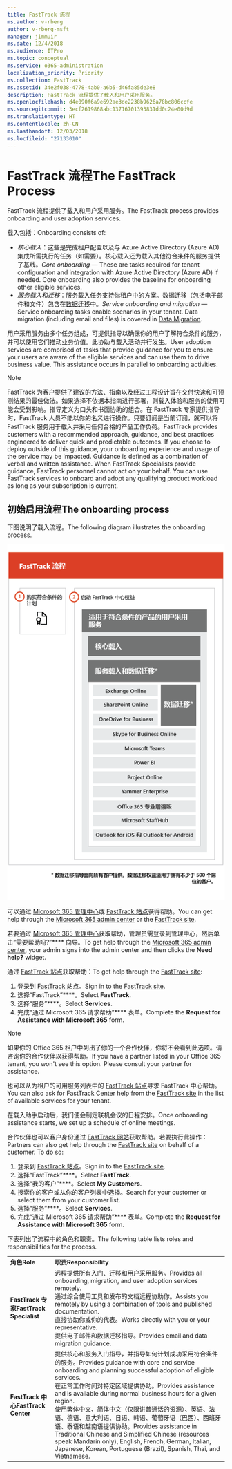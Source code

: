 ```yaml
---
title: FastTrack 流程
ms.author: v-rberg
author: v-rberg-msft
manager: jimmuir
ms.date: 12/4/2018
ms.audience: ITPro
ms.topic: conceptual
ms.service: o365-administration
localization_priority: Priority
ms.collection: FastTrack
ms.assetid: 34e2f038-4778-4ab0-a6b5-d46fa85de3e8
description: FastTrack 流程提供了载入和用户采用服务。
ms.openlocfilehash: d4e090f6a9e692ae3de2238b9626a78bc806ccfe
ms.sourcegitcommit: 3ecf2619868abc13716701393831dd0c24e00d9d
ms.translationtype: HT
ms.contentlocale: zh-CN
ms.lasthandoff: 12/03/2018
ms.locfileid: "27133010"
---
```

# <a name="the-fasttrack-process"></a><span data-ttu-id="7ef54-103">FastTrack 流程</span><span class="sxs-lookup"><span data-stu-id="7ef54-103">The FastTrack Process</span></span>

<span data-ttu-id="7ef54-104">FastTrack 流程提供了载入和用户采用服务。</span><span class="sxs-lookup"><span data-stu-id="7ef54-104">The FastTrack process provides onboarding and user adoption services.</span></span> 
  
<span data-ttu-id="7ef54-105">载入包括：</span><span class="sxs-lookup"><span data-stu-id="7ef54-105">Onboarding consists of:</span></span>
  
- <span data-ttu-id="7ef54-p101">*核心载入*：这些是完成租户配置以及与 Azure Active Directory (Azure AD) 集成所需执行的任务（如需要）。核心载入还为载入其他符合条件的服务提供了基线。</span><span class="sxs-lookup"><span data-stu-id="7ef54-p101">*Core onboarding* — These are tasks required for tenant configuration and integration with Azure Active Directory (Azure AD) if needed. Core onboarding also provides the baseline for onboarding other eligible services.</span></span> 
- <span data-ttu-id="7ef54-p102">*服务载入和迁移*：服务载入任务支持你租户中的方案。数据迁移（包括电子邮件和文件）包含在[数据迁移](O365-data-migration.md)中。</span><span class="sxs-lookup"><span data-stu-id="7ef54-p102">*Service onboarding and migration* — Service onboarding tasks enable scenarios in your tenant. Data migration (including email and files) is covered in [Data Migration](O365-data-migration.md).</span></span> 
    
<span data-ttu-id="7ef54-p103">用户采用服务由多个任务组成，可提供指导以确保你的用户了解符合条件的服务，并可以使用它们推动业务价值。此协助与载入活动并行发生。</span><span class="sxs-lookup"><span data-stu-id="7ef54-p103">User adoption services are comprised of tasks that provide guidance for you to ensure your users are aware of the eligible services and can use them to drive business value. This assistance occurs in parallel to onboarding activities.</span></span>
  
> [!NOTE]
> <span data-ttu-id="7ef54-p104">FastTrack 为客户提供了建议的方法、指南以及经过工程设计旨在交付快速和可预测结果的最佳做法。如果选择不依据本指南进行部署，则载入体验和服务的使用可能会受到影响。指导定义为口头和书面协助的组合。在 FastTrack 专家提供指导时，FastTrack 人员不能以你的名义进行操作。只要订阅是当前订阅，就可以将 FastTrack 服务用于载入并采用任何合格的产品工作负荷。</span><span class="sxs-lookup"><span data-stu-id="7ef54-p104">FastTrack provides customers with a recommended approach, guidance, and best practices engineered to deliver quick and predictable outcomes. If you choose to deploy outside of this guidance, your onboarding experience and usage of the service may be impacted. Guidance is defined as a combination of verbal and written assistance. When FastTrack Specialists provide guidance, FastTrack personnel cannot act on your behalf. You can use FastTrack services to onboard and adopt any qualifying product workload as long as your subscription is current.</span></span> 
  
## <a name="the-onboarding-process"></a><span data-ttu-id="7ef54-117">初始启用流程</span><span class="sxs-lookup"><span data-stu-id="7ef54-117">The onboarding process</span></span>

<span data-ttu-id="7ef54-118">下图说明了载入流程。</span><span class="sxs-lookup"><span data-stu-id="7ef54-118">The following diagram illustrates the onboarding process.</span></span>
  
![使用载入权益的日程表](media/O365-Onboarding-Timeline.png)
  
<span data-ttu-id="7ef54-120">可以通过 [Microsoft 365 管理中心](https://go.microsoft.com/fwlink/?linkid=2032704)或 [FastTrack 站点](https://go.microsoft.com/fwlink/?linkid=780698)获得帮助。</span><span class="sxs-lookup"><span data-stu-id="7ef54-120">You can get help through the [Microsoft 365 admin center](https://go.microsoft.com/fwlink/?linkid=2032704) or the [FastTrack site](https://go.microsoft.com/fwlink/?linkid=780698).</span></span> 

<span data-ttu-id="7ef54-121">若要通过 [Microsoft 365 管理中心](https://go.microsoft.com/fwlink/?linkid=2032704)获取帮助，管理员需登录到管理中心，然后单击“需要帮助吗?”\*\*\*\* 向导。</span><span class="sxs-lookup"><span data-stu-id="7ef54-121">To get help through the [Microsoft 365 admin center](https://go.microsoft.com/fwlink/?linkid=2032704), your admin signs into the admin center and then clicks the **Need help?** widget.</span></span> 

<span data-ttu-id="7ef54-122">通过 [FastTrack 站点](https://go.microsoft.com/fwlink/?linkid=780698)获取帮助：</span><span class="sxs-lookup"><span data-stu-id="7ef54-122">To get help through the [FastTrack site](https://go.microsoft.com/fwlink/?linkid=780698):</span></span> 
1.  <span data-ttu-id="7ef54-123">登录到 [FastTrack 站点](https://go.microsoft.com/fwlink/?linkid=780698)。</span><span class="sxs-lookup"><span data-stu-id="7ef54-123">Sign in to the [FastTrack site](https://go.microsoft.com/fwlink/?linkid=780698).</span></span> 
2.  <span data-ttu-id="7ef54-124">选择“FastTrack”\*\*\*\*。</span><span class="sxs-lookup"><span data-stu-id="7ef54-124">Select **FastTrack**.</span></span>
3.  <span data-ttu-id="7ef54-125">选择“服务”\*\*\*\*。</span><span class="sxs-lookup"><span data-stu-id="7ef54-125">Select **Services**.</span></span>
4.  <span data-ttu-id="7ef54-126">完成“通过 Microsoft 365 请求帮助”\*\*\*\* 表单。</span><span class="sxs-lookup"><span data-stu-id="7ef54-126">Complete the **Request for Assistance with Microsoft 365** form.</span></span> 
> [!NOTE]
>  <span data-ttu-id="7ef54-p105">如果你的 Office 365 租户中列出了你的一个合作伙伴，你将不会看到此选项。请咨询你的合作伙伴以获得帮助。</span><span class="sxs-lookup"><span data-stu-id="7ef54-p105">If you have a partner listed in your Office 365 tenant, you won't see this option. Please consult your partner for assistance.</span></span> 
  
 <span data-ttu-id="7ef54-129">也可以从为租户的可用服务列表中的 [FastTrack 站点](https://go.microsoft.com/fwlink/?linkid=780698)寻求 FastTrack 中心帮助。</span><span class="sxs-lookup"><span data-stu-id="7ef54-129">You can also ask for FastTrack Center help from the [FastTrack site](https://go.microsoft.com/fwlink/?linkid=780698) in the list of available services for your tenant.</span></span> 
    
 <span data-ttu-id="7ef54-130">在载入助手启动后，我们便会制定联机会议的日程安排。</span><span class="sxs-lookup"><span data-stu-id="7ef54-130">Once onboarding assistance starts, we set up a schedule of online meetings.</span></span>
    
<span data-ttu-id="7ef54-p106">合作伙伴也可以客户身份通过 [FastTrack 网站](https://go.microsoft.com/fwlink/?linkid=780698)获取帮助。若要执行此操作：</span><span class="sxs-lookup"><span data-stu-id="7ef54-p106">Partners can also get help through the [FastTrack site](https://go.microsoft.com/fwlink/?linkid=780698) on behalf of a customer. To do so:</span></span>
1.  <span data-ttu-id="7ef54-133">登录到 [FastTrack 站点](https://go.microsoft.com/fwlink/?linkid=780698)。</span><span class="sxs-lookup"><span data-stu-id="7ef54-133">Sign in to the [FastTrack site](https://go.microsoft.com/fwlink/?linkid=780698).</span></span> 
2.  <span data-ttu-id="7ef54-134">选择“FastTrack”\*\*\*\*。</span><span class="sxs-lookup"><span data-stu-id="7ef54-134">Select **FastTrack**.</span></span>
3.  <span data-ttu-id="7ef54-135">选择“我的客户”\*\*\*\*。</span><span class="sxs-lookup"><span data-stu-id="7ef54-135">Select **My Customers**.</span></span>
4.  <span data-ttu-id="7ef54-136">搜索你的客户或从你的客户列表中选择。</span><span class="sxs-lookup"><span data-stu-id="7ef54-136">Search for your customer or select them from your customer list.</span></span>
5.  <span data-ttu-id="7ef54-137">选择“服务”\*\*\*\*。</span><span class="sxs-lookup"><span data-stu-id="7ef54-137">Select **Services**.</span></span>
6.  <span data-ttu-id="7ef54-138">完成“通过 Microsoft 365 请求帮助”\*\*\*\* 表单。</span><span class="sxs-lookup"><span data-stu-id="7ef54-138">Complete the **Request for Assistance with Microsoft 365** form.</span></span> 

<span data-ttu-id="7ef54-139">下表列出了流程中的角色和职责。</span><span class="sxs-lookup"><span data-stu-id="7ef54-139">The following table lists roles and responsibilities for the process.</span></span>
    
|||
|:-----|:-----|
|<span data-ttu-id="7ef54-140">**角色**</span><span class="sxs-lookup"><span data-stu-id="7ef54-140">**Role**</span></span> <br/> |<span data-ttu-id="7ef54-141">**职责**</span><span class="sxs-lookup"><span data-stu-id="7ef54-141">**Responsibility**</span></span> <br/> |
|<span data-ttu-id="7ef54-142">**FastTrack 专家**</span><span class="sxs-lookup"><span data-stu-id="7ef54-142">**FastTrack Specialist**</span></span> <br/> |<span data-ttu-id="7ef54-143">远程提供所有入门、迁移和用户采用服务。</span><span class="sxs-lookup"><span data-stu-id="7ef54-143">Provides all onboarding, migration, and user adoption services remotely.</span></span>  <br/> <span data-ttu-id="7ef54-144">通过综合使用工具和发布的文档远程协助你。</span><span class="sxs-lookup"><span data-stu-id="7ef54-144">Assists you remotely by using a combination of tools and published documentation.</span></span> <br/> <span data-ttu-id="7ef54-145">直接协助你或你的代表。</span><span class="sxs-lookup"><span data-stu-id="7ef54-145">Works directly with you or your representative.</span></span> <br/> <span data-ttu-id="7ef54-146">提供电子邮件和数据迁移指导。</span><span class="sxs-lookup"><span data-stu-id="7ef54-146">Provides email and data migration guidance.</span></span>|
|<span data-ttu-id="7ef54-147">**FastTrack 中心**</span><span class="sxs-lookup"><span data-stu-id="7ef54-147">**FastTrack Center**</span></span>  <br/> |<span data-ttu-id="7ef54-148">提供核心和服务入门指导，并指导如何计划成功采用符合条件的服务。</span><span class="sxs-lookup"><span data-stu-id="7ef54-148">Provides guidance with core and service onboarding and planning successful adoption of eligible services.</span></span>  <br/> <span data-ttu-id="7ef54-149">在正常工作时间对特定区域提供协助。</span><span class="sxs-lookup"><span data-stu-id="7ef54-149">Provides assistance and is available during normal business hours for a given region.</span></span> <br/> <span data-ttu-id="7ef54-150">使用繁体中文、简体中文（仅限讲普通话的资源）、英语、法语、德语、意大利语、日语、韩语、葡萄牙语（巴西）、西班牙语、泰语和越南语提供协助。</span><span class="sxs-lookup"><span data-stu-id="7ef54-150">Provides assistance in Traditional Chinese and Simplified Chinese (resources speak Mandarin only), English, French, German, Italian, Japanese, Korean, Portuguese (Brazil), Spanish, Thai, and Vietnamese.</span></span>|


  


